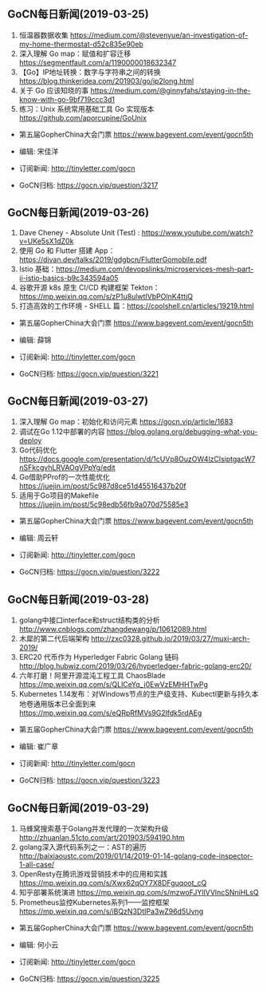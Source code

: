 ## GoCN每日新闻(2019-03-25)

1. 恒温器数据收集 https://medium.com/@stevenyue/an-investigation-of-my-home-thermostat-d52c835e90eb
2. 深入理解 Go map：赋值和扩容迁移 https://segmentfault.com/a/1190000018632347
3. 【Go】IP地址转换：数字与字符串之间的转换 https://blog.thinkeridea.com/201903/go/ip2long.html
4. 关于 Go 应该知晓的事 https://medium.com/@ginnyfahs/staying-in-the-know-with-go-9bf719ccc3d1
5. 练习：Unix 系统常用基础工具 Go 实现版本 https://github.com/aporcupine/GoUnix

- 第五届GopherChina大会门票 https://www.bagevent.com/event/gocn5th

- 编辑: 宋佳洋
- 订阅新闻: http://tinyletter.com/gocn
- GoCN归档: https://gocn.vip/question/3217


## GoCN每日新闻(2019-03-26)

1. Dave Cheney - Absolute Unit (Test) : https://www.youtube.com/watch?v=UKe5sX1dZ0k
2. 使用 Go 和 Flutter 搭建 App：https://divan.dev/talks/2019/gdgbcn/FlutterGomobile.pdf
3. Istio 基础：https://medium.com/devopslinks/microservices-mesh-part-ii-istio-basics-b9c343594a05
4. 谷歌开源 k8s 原生 CI/CD 构建框架 Tekton：https://mp.weixin.qq.com/s/zP1u8ulwtIVbPOlnK4ttjQ
5. 打造高效的工作环境 - SHELL 篇：https://coolshell.cn/articles/19219.html

- 第五届GopherChina大会门票 https://www.bagevent.com/event/gocn5th

- 编辑: 薛锦
- 订阅新闻: http://tinyletter.com/gocn
- GoCN归档: https://gocn.vip/question/3221

## GoCN每日新闻(2019-03-27)

1. 深入理解 Go map：初始化和访问元素 https://gocn.vip/article/1683
2. 调试在Go 1.12中部署的内容 https://blog.golang.org/debugging-what-you-deploy
3. Go代码优化 https://docs.google.com/presentation/d/1cUVp8OuzOW4lzClsiptgacW7nSFkcgvhLRVAOgVPpYg/edit
4. Go借助PProf的一次性能优化 https://juejin.im/post/5c987d8ce51d45516437b20f
5. 适用于Go项目的Makefile https://juejin.im/post/5c98edb56fb9a070d75585e3

- 第五届GopherChina大会门票 https://www.bagevent.com/event/gocn5th

- 编辑: 周云轩
- 订阅新闻: http://tinyletter.com/gocn
- GoCN归档: https://gocn.vip/question/3222


## GoCN每日新闻(2019-03-28)

1. golang中接口interface和struct结构类的分析 http://www.cnblogs.com/zhangdewang/p/10612089.html
2. 木犀的第二代后端架构 http://zxc0328.github.io/2019/03/27/muxi-arch-2019/
3. ERC20 代币作为 Hyperledger Fabric Golang 链码 http://blog.hubwiz.com/2019/03/26/hyperledger-fabric-golang-erc20/
4. 六年打磨！阿里开源混沌工程工具 ChaosBlade https://mp.weixin.qq.com/s/QLlCeYq_j0EwVzEMHHTwPg
5. Kubernetes 1.14发布：对Windows节点的生产级支持、Kubectl更新与持久本地卷通用版本已全面到来 https://mp.weixin.qq.com/s/eQRpRfMVs9G2lfdk5rdAEg

- 第五届GopherChina大会门票 https://www.bagevent.com/event/gocn5th

- 编辑: 崔广章
- 订阅新闻: http://tinyletter.com/gocn
- GoCN归档: https://gocn.vip/question/3223


## GoCN每日新闻(2019-03-29)

1. 马蜂窝搜索基于Golang并发代理的一次架构升级 http://zhuanlan.51cto.com/art/201903/594190.htm
2. golang深入源代码系列之一：AST的遍历 http://baixiaoustc.com/2019/01/14/2019-01-14-golang-code-inspector-1-all-case/
3. OpenResty在腾讯游戏营销技术中的应用和实践 https://mp.weixin.qq.com/s/Xwx62qOY7X8DFguqoot_cQ
4. 知乎部署系统演进 https://mp.weixin.qq.com/s/mzwoFJYIlVVlncSNniHLsQ
5. Prometheus监控Kubernetes系列1——监控框架 https://mp.weixin.qq.com/s/iBQzN3DtIPa3wZ96d5Uvng

- 第五届GopherChina大会门票 https://www.bagevent.com/event/gocn5th

- 编辑: 何小云
- 订阅新闻: http://tinyletter.com/gocn
- GoCN归档: https://gocn.vip/question/3225